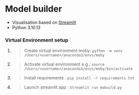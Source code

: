 # Model builder



- Visualisation based on [Streamlit](https://streamlit.io/)
- Python 3.10.13
### Virtual Environment setup
1. > Create virtual environment moby:
`python -m venv /Users/<username>/anaconda3/envs/moby`

2. > Activate virtual environment e.g.: `source  /Users/<username>/anaconda3/envs/moby/bin/activate`

3. > Install requirements :
`pip install -r requirements.txt`

4. > Launch streamlit app : `Streamlit run mobuild.py`
